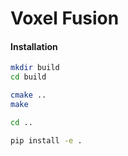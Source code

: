 # Voxel Fusion

#### Installation
```bash
mkdir build 
cd build 

cmake .. 
make 

cd ..

pip install -e .
```
